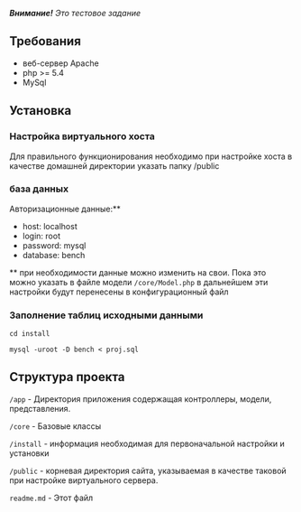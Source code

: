 _**Внимание!** Это тестовое задание_

## Требования
* веб-сервер Apache
* php >= 5.4
* MySql

## Установка
### Настройка виртуального хоста

Для правильного функционирования необходимо при настройке хоста в качестве домашней директории указать папку /public

### база данных
Авторизационные данные:**
* host: localhost
* login: root
* password: mysql
* database: bench

** при необходимости данные можно изменить на свои. Пока это можно указать в файле модели `/core/Model.php` в дальнейшем эти настройки будут перенесены в конфигурационный файл 

### Заполнение таблиц исходными данными

`cd install`

`mysql -uroot -D bench < proj.sql`

## Структура проекта
`/app` - Директория приложения содержащая контроллеры, модели, представления.  

`/core` - Базовые классы

`/install` - информация необходимая для первоначальной настройки и установки

`/public` - корневая директория сайта, указываемая в качестве таковой при настройке виртуального сервера. 

`readme.md` - Этот файл

